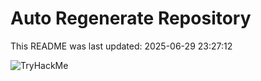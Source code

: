 # Auto Regenerate Repository

This README was last updated: 2025-06-29 23:27:12

 ![TryHackMe](https://tryhackme.com/badge/533634)